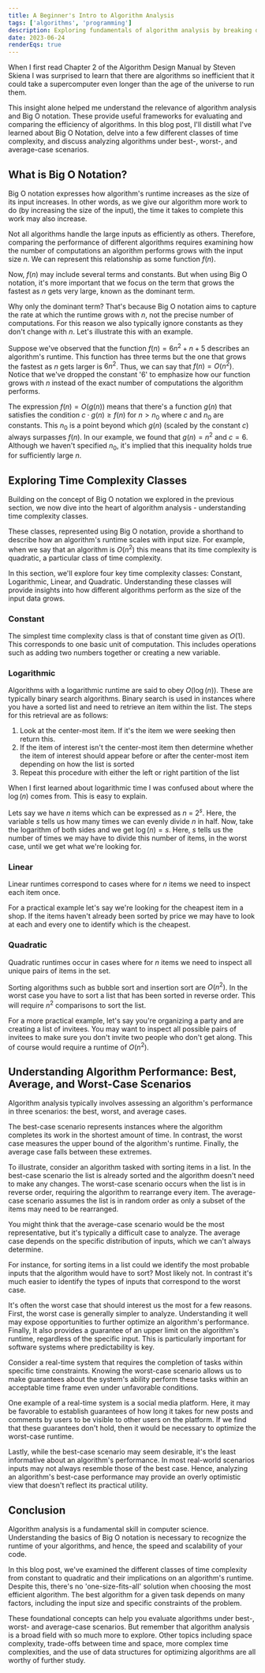```yaml
---
title: A Beginner's Intro to Algorithm Analysis
tags: ['algorithms', 'programming']
description: Exploring fundamentals of algorithm analysis by breaking down Big O notation, time complexity classes, and performance scenarios.
date: 2023-06-24
renderEqs: true
---
```


When I first read Chapter 2 of the Algorithm Design Manual by Steven Skiena I was surprised to learn that there are algorithms so inefficient that it could take a supercomputer even longer than the age of the universe to run them. 

This insight alone helped me understand the relevance of algorithm analysis and Big O notation. These provide useful frameworks for evaluating and comparing the efficiency of algorithms. In this blog post, I'll distill what I've learned about Big O Notation, delve into a few different classes of time complexity, and discuss analyzing algorithms under best-, worst-, and average-case scenarios.

## What is Big O Notation?

Big O notation expresses how algorithm's runtime increases as the size of its input increases. In other words, as we give our algorithm more work to do (by increasing the size of the input), the time it takes to complete this work may also increase.

Not all algorithms handle the large inputs as efficiently as others. Therefore, comparing the performance of different algorithms requires examining how the number of computations an algorithm performs grows with the input size $n$. We can represent this relationship as some function $f(n)$. 

Now, $f(n)$ may include several terms and constants. But when using Big O notation, it's more important that we focus on the term that grows the fastest as $n$ gets very large, known as the dominant term. 

Why only the dominant term? That's because Big O notation aims to capture the rate at which the runtime grows with $n$, not the precise number of computations. For this reason we also typically ignore constants as they don't change with $n$. Let's illustrate this with an example.

Suppose we've observed that the function $f(n) = 6n^2 + n + 5$ describes an algorithm's runtime. This function has three terms but the one that grows the fastest as $n$ gets larger is $6n^2$. Thus, we can say that $f(n) = O(n^2)$.  Notice that we've dropped the constant '6' to emphasize how our function grows with $n$ instead of the exact number of computations the algorithm performs. 

The expression $f(n) = O(g(n))$ means that there's a function $g(n)$ that satisfies the condition $c \cdot g(n) \geq f(n)$ for $n > n_0$ where $c$ and $n_0$ are constants. This $n_0$ is a point beyond which $g(n)$ (scaled by the constant $c$) always surpasses $f(n)$. In our example, we found that $g(n) = n^2$ and $c=6$. Although we haven't specified $n_0$, it's implied that this inequality holds true for sufficiently large $n$. 

## Exploring Time Complexity Classes

Building on the concept of Big O notation we explored in the previous section, we now dive into the heart of algorithm analysis - understanding time complexity classes. 

These classes, represented using Big O notation, provide a shorthand to describe how an algorithm's runtime scales with input size. For example, when we say that an algorithm is $O(n^2)$ this means that its time complexity is quadratic, a particular class of time complexity.

In this section, we'll explore four key time complexity classes: Constant, Logarithmic, Linear, and Quadratic. Understanding these classes will provide insights into how different algorithms perform as the size of the input data grows.

### Constant

The simplest time complexity class is that of constant time given as $O(1)$. This corresponds to one basic unit of computation. This includes operations such as adding two numbers together or creating a new variable. 

### Logarithmic

Algorithms with a logarithmic runtime are said to obey $O(\log(n))$. These are typically binary search algorithms. Binary search is used in instances where you have a sorted list and need to retrieve an item within the list. The steps for this retrieval are as follows:
1. Look at the center-most item. If it's the item we were seeking then return this.
2. If the item of interest isn't the center-most item then determine whether the item of interest should appear before or after the center-most item depending on how the list is sorted
3. Repeat this procedure with either the left or right partition of the list

When I first learned about logarithmic time I was confused about where the $\log(n)$ comes from. This is easy to explain. 

Lets say we have $n$ items which can be expressed as $n$ = $2^s$. Here, the variable $s$ tells us how many times we can evenly divide $n$ in half. Now, take the logarithm of both sides and we get $\log(n) = s$. Here, $s$ tells us the number of times we may have to divide this number of items, in the worst case, until we get what we're looking for. 

### Linear

Linear runtimes correspond to cases where for $n$ items we need to inspect each item once. 

For a practical example let's say we're looking for the cheapest item in a shop. If the items haven't already been sorted by price we may have to look at each and every one to identify which is the cheapest. 

### Quadratic

Quadratic runtimes occur in cases where for $n$ items we need to inspect all unique pairs of items in the set. 

Sorting algorithms such as bubble sort and insertion sort are $O(n^2)$. In the worst case you have to sort a list that has been sorted in reverse order. This will require $n^2$ comparisons to sort the list.

For a more practical example, let's say you're organizing a party and are creating a list of invitees. You may want to inspect all possible pairs of invitees to make sure you don't invite two people who don't get along. This of course would require a runtime of $O(n^2)$.

## Understanding Algorithm Performance: Best, Average, and Worst-Case Scenarios

Algorithm analysis typically involves assessing an algorithm's performance in three scenarios: the best, worst, and average cases. 

The best-case scenario represents instances where the algorithm completes its work in the shortest amount of time. In contrast, the worst case measures the upper bound of the algorithm's runtime. Finally, the average case falls between these extremes.

To illustrate, consider an algorithm tasked with sorting items in a list. In the best-case scenario the list is already sorted and the algorithm doesn't need to make any changes. The worst-case scenario occurs when the list is in reverse order, requiring the algorithm to rearrange every item. The average-case scenario assumes the list is in random order as only a subset of the items may need to be rearranged.

You might think that the average-case scenario would be the most representative, but it's typically a difficult case to analyze. The average case depends on the specific distribution of inputs, which we can't always determine. 

For instance, for sorting items in a list could we identify the most probable inputs that the algorithm would have to sort? Most likely not. In contrast it's much easier to identify the types of inputs that correspond to the worst case.

It's often the worst case that should interest us the most for a few reasons. First, the worst case is generally simpler to analyze. Understanding it well may expose opportunities to further optimize an algorithm's performance. Finally, It also provides a guarantee of an upper limit on the algorithm's runtime, regardless of the specific input. This is particularly important for software systems where predictability is key. 

Consider a real-time system that requires the completion of tasks within specific time constraints. Knowing the worst-case scenario allows us to make guarantees about the system's ability perform these tasks within an acceptable time frame even under unfavorable conditions.

One example of a real-time system is a social media platform. Here, it may be favorable to establish guarantees of how long it takes for new posts and comments by users to be visible to other users on the platform. If we find that these guarantees don't hold, then it would be necessary to optimize the worst-case runtime.

Lastly, while the best-case scenario may seem desirable, it's the least informative about an algorithm's performance. In most real-world scenarios inputs may not always resemble those of the best case. Hence, analyzing an algorithm's best-case performance may provide an overly optimistic view that doesn't reflect its practical utility.

## Conclusion 

Algorithm analysis is a fundamental skill in computer science. Understanding the basics of Big O notation is necessary to recognize the runtime of your algorithms, and hence, the speed and scalability of your code.

In this blog post, we've examined the different classes of time complexity from constant to quadratic and their implications on an algorithm's runtime. Despite this, there's no 'one-size-fits-all' solution when choosing the most efficient algorithm. The best algorithm for a given task depends on many factors, including the input size and specific constraints of the problem.

These foundational concepts can help you evaluate algorithms under best-, worst- and average-case scenarios. But remember that algorithm analysis is a broad field with so much more to explore. Other topics including space complexity, trade-offs between time and space, more complex time complexities, and the use of data structures for optimizing algorithms are all worthy of further study.